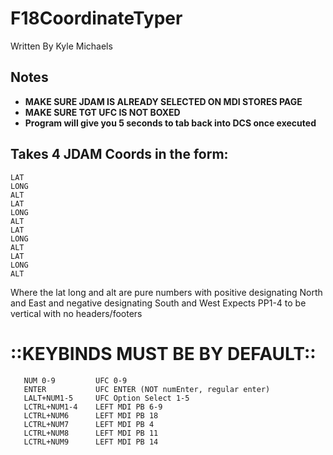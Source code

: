 # F18CoordinateTyper
Written By Kyle Michaels

## Notes
- **MAKE SURE JDAM IS ALREADY SELECTED ON MDI STORES PAGE**
- **MAKE SURE TGT UFC IS NOT BOXED**
- **Program will give you 5 seconds to tab back into DCS once executed**
## Takes 4 JDAM Coords in the form:
```
LAT
LONG
ALT
LAT
LONG
ALT
LAT
LONG
ALT
LAT
LONG
ALT
```
Where the lat long and alt are pure numbers with positive designating North and East and negative designating South and West
Expects PP1-4 to be vertical with no headers/footers

# ::KEYBINDS MUST BE BY DEFAULT::
```
   NUM 0-9         UFC 0-9
   ENTER           UFC ENTER (NOT numEnter, regular enter)
   LALT+NUM1-5     UFC Option Select 1-5
   LCTRL+NUM1-4    LEFT MDI PB 6-9
   LCTRL+NUM6      LEFT MDI PB 18
   LCTRL+NUM7      LEFT MDI PB 4
   LCTRL+NUM8      LEFT MDI PB 11
   LCTRL+NUM9      LEFT MDI PB 14
```
